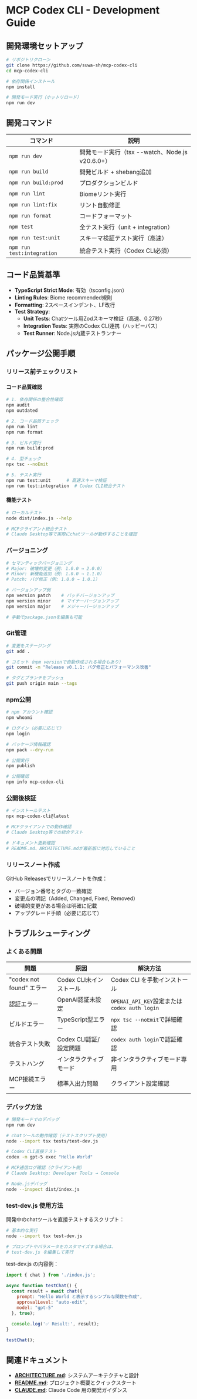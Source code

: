 # MCP Codex CLI - Development Guide

## 開発環境セットアップ

```bash
# リポジトリクローン
git clone https://github.com/suwa-sh/mcp-codex-cli
cd mcp-codex-cli

# 依存関係インストール
npm install

# 開発モード実行（ホットリロード）
npm run dev
```

## 開発コマンド

| コマンド | 説明 |
|----------|------|
| `npm run dev` | 開発モード実行（tsx --watch、Node.js v20.6.0+） |
| `npm run build` | 開発ビルド + shebang追加 |
| `npm run build:prod` | プロダクションビルド |
| `npm run lint` | Biomeリント実行 |
| `npm run lint:fix` | リント自動修正 |
| `npm run format` | コードフォーマット |
| `npm test` | 全テスト実行（unit + integration） |
| `npm run test:unit` | スキーマ検証テスト実行（高速） |
| `npm run test:integration` | 統合テスト実行（Codex CLI必須） |

## コード品質基準

- **TypeScript Strict Mode**: 有効（tsconfig.json）
- **Linting Rules**: Biome recommended規則
- **Formatting**: 2スペースインデント、LF改行
- **Test Strategy**: 
  - **Unit Tests**: Chatツール用Zodスキーマ検証（高速、0.27秒）
  - **Integration Tests**: 実際のCodex CLI連携（ハッピーパス）
  - **Test Runner**: Node.js内蔵テストランナー

## パッケージ公開手順

### リリース前チェックリスト

#### コード品質確認
```bash
# 1. 依存関係の整合性確認
npm audit
npm outdated

# 2. コード品質チェック
npm run lint
npm run format

# 3. ビルド実行
npm run build:prod

# 4. 型チェック
npx tsc --noEmit

# 5. テスト実行
npm run test:unit      # 高速スキーマ検証
npm run test:integration  # Codex CLI統合テスト
```

#### 機能テスト
```bash
# ローカルテスト
node dist/index.js --help

# MCPクライアント統合テスト
# Claude Desktop等で実際にchatツールが動作することを確認
```

### バージョニング

```bash
# セマンティックバージョニング
# Major: 破壊的変更（例: 1.0.0 → 2.0.0）
# Minor: 新機能追加（例: 1.0.0 → 1.1.0）  
# Patch: バグ修正（例: 1.0.0 → 1.0.1）

# バージョンアップ例
npm version patch    # パッチバージョンアップ
npm version minor    # マイナーバージョンアップ
npm version major    # メジャーバージョンアップ

# 手動でpackage.jsonを編集も可能
```

### Git管理

```bash
# 変更をステージング
git add .

# コミット（npm versionで自動作成される場合もあり）
git commit -m "Release v0.1.1: バグ修正とパフォーマンス改善"

# タグとブランチをプッシュ
git push origin main --tags
```

### npm公開

```bash
# npm アカウント確認
npm whoami

# ログイン（必要に応じて）
npm login

# パッケージ情報確認
npm pack --dry-run

# 公開実行
npm publish

# 公開確認
npm info mcp-codex-cli
```

### 公開後検証

```bash
# インストールテスト
npx mcp-codex-cli@latest

# MCPクライアントでの動作確認
# Claude Desktop等での統合テスト

# ドキュメント更新確認
# README.md、ARCHITECTURE.mdが最新版に対応していること
```

### リリースノート作成

GitHub Releasesでリリースノートを作成：
- バージョン番号とタグの一致確認
- 変更点の明記（Added, Changed, Fixed, Removed）
- 破壊的変更がある場合は明確に記載
- アップグレード手順（必要に応じて）

## トラブルシューティング

### よくある問題

| 問題 | 原因 | 解決方法 |
|------|------|----------|
| "codex not found" エラー | Codex CLI未インストール | Codex CLI を手動インストール |
| 認証エラー | OpenAI認証未設定 | `OPENAI_API_KEY`設定または`codex auth login` |
| ビルドエラー | TypeScript型エラー | `npx tsc --noEmit`で詳細確認 |
| 統合テスト失敗 | Codex CLI認証/設定問題 | `codex auth login`で認証確認 |
| テストハング | インタラクティブモード | 非インタラクティブモード専用 |
| MCP接続エラー | 標準入出力問題 | クライアント設定確認 |

### デバッグ方法

```bash
# 開発モードでのデバッグ
npm run dev

# chatツールの動作確認（テストスクリプト使用）
node --import tsx tests/test-dev.js

# Codex CLI直接テスト
codex -m gpt-5 exec "Hello World"

# MCP通信ログ確認（クライアント側）
# Claude Desktop: Developer Tools → Console

# Node.jsデバッグ
node --inspect dist/index.js
```

### test-dev.js 使用方法

開発中のchatツールを直接テストするスクリプト：

```bash
# 基本的な実行
node --import tsx test-dev.js

# プロンプトやパラメータをカスタマイズする場合は、
# test-dev.js を編集して実行
```

test-dev.js の内容例：
```javascript
import { chat } from './index.js';

async function testChat() {
  const result = await chat({
    prompt: "Hello World と表示するシンプルな関数を作成",
    approvalLevel: "auto-edit",
    model: "gpt-5"
  }, true);
  
  console.log('✅ Result:', result);
}

testChat();
```

## 関連ドキュメント

- **[ARCHITECTURE.md](./ARCHITECTURE.md)**: システムアーキテクチャと設計
- **[README.md](./README.md)**: プロジェクト概要とクイックスタート
- **[CLAUDE.md](./CLAUDE.md)**: Claude Code 用の開発ガイダンス